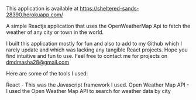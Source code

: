 This application is available at https://sheltered-sands-28390.herokuapp.com/

 A simple Reactjs application that uses the OpenWeatherMap Api to fetch the weather of any city or town in the world.

I built this application mostly for fun and also to add to my Github which I rarely update and which was lacking any tangible React projects. Hope you find intuitive and fun to use. Feel free to contact me for projects on dmdmasha28@gmail.com

Here are some of the tools I used:

React - This was the Javascript framework I used.
Open Weather Map API - I used the Open Weather Map API to search for weather data by city

